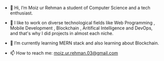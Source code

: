 - 👋 Hi, I’m Moiz ur Rehman a student of Computer Science and a tech enthusiast.
 
- 👀 I like to work on diverse technological fields like Web Programming , Mobile Development , Blockchain , Aritifical Intelligence and DevOps, and that's why I did projects  in almost each niche.
 
- 🌱 I’m currently learning MERN stack and also learning about Blockchain.

- 📫 How to reach me: moiz.ur.rehman.03@gmail.com


<!---
Moiz03/Moiz03 is a ✨ special ✨ repository because its `README.md` (this file) appears on your GitHub profile.
You can click the Preview link to take a look at your changes.
--->
